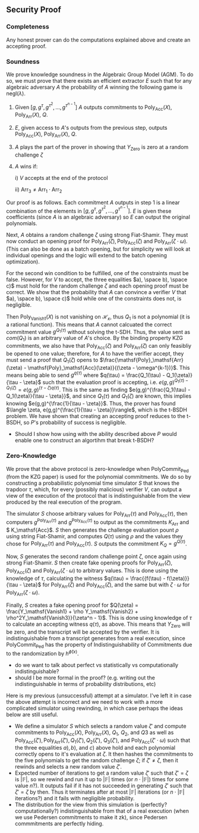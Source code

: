 ## Security Proof

### Completeness

Any honest prover can do the computations explained above and create an accepting proof.

### Soundness

We prove knowledge soundness in the Algebraic Group Model (AGM). To do so, we must prove that there exists an efficient extractor $E$ such that for any algebraic adversary $A$ the probability of $A$ winning the following game is $\mathsf{negl}(\lambda)$.

1. Given $[g, g^\tau, g^{\tau^2}, \dots,g^{\tau^{n-1}}]$ $A$ outputs commitments to $\mathsf{Poly}_\mathsf{Acc}(X)$, $\mathsf{Poly}_\mathsf{Arr}(X)$, $Q$.

2. $E$, given access to $A$'s outputs from the previous step, outputs $\mathsf{Poly}_\mathsf{Acc}(X)$, $\mathsf{Poly}_\mathsf{Arr}(X)$, $Q$.

3. $A$ plays the part of the prover in showing that $Y_{\mathsf{Zero}}$ is zero at a random challenge $\zeta$

4. $A$ wins if: 

   i) $V$ accepts at the end of the protocol

   ii) $\mathsf{Arr}_3\neq \mathsf{Arr}_1 \cdot \mathsf{Arr}_2$

Our proof is as follows. Each commitment $A$ outputs in step 1 is a linear combination of the elements in $[g, g^\tau, g^{\tau^2}, \dots,g^{\tau^{n-1}}]$. $E$ is given these coefficients (since $A$ is an algebraic adversary) so $E$ can output the original polynomials.

Next, $A$ obtains a random challenge $\zeta$ using strong Fiat-Shamir. They must now conduct an opening proof for ${\mathsf{Poly}_\mathsf{Arr}(\zeta)}, {\mathsf{Poly}_\mathsf{Acc}(\zeta)}$ and ${\mathsf{Poly}_\mathsf{Arr}(\zeta \cdot \omega)}$. (This can also be done as a batch opening, but for simplicity we will look at individual openings and the logic will extend to the batch opening optimization). 

For the second win condition to be fulfilled, one of the constraints must be false. However, for $V$ to accept, the three equalities $a), \space b), \space c)$ must hold for the random challenge $\zeta$ and each opening proof must be correct. We show that the probability that $A$ can convince a verifier $V$ that $a), \space b), \space c)$ hold while one of the constraints does not, is negligible. 

Then $\mathsf{Poly}_\mathsf{Vanish1}(X)$ is not vanishing on $\mathcal{H}_\kappa$, thus $Q_1$ is not a polynomial (it is a rational function). This means that $A$ cannot calcuated the correct commitment value $g^{Q_1(\tau)}$ without solving the t-SDH. Thus, the value sent as $com(Q_1)$ is an arbitrary value of $A$'s choice. By the binding property KZG commitments, we also have that $\mathsf{Poly}_\mathsf{Acc}(\zeta)$ and $\mathsf{Poly}_\mathsf{Arr}(\zeta)$ can only feasibliy be opened to one value; therefore, for $A$ to have the verifier accept, they must send a proof that $Q_1(\zeta)$ opens to $\frac{\mathsf{Poly}_\mathsf{Arr}(\zeta) - \mathsf{Poly}_\mathsf{Acc}(\zeta)}{(\zeta - \omega^{k-1})}$. This means being able to send $g^{q(\tau)}$ where $q(\tau) = \frac{Q_1(\tau) - Q_1(\zeta)}{\tau - \zeta}$ such that the evaluation proof is accepting, i.e. $e(g,g)^{Q_1(\tau) - Q_1(\zeta)}= e(g,g)^{(\tau - \zeta)q(\tau)}$. This is the same as finding $e(g,g)^{\frac{Q_1(\tau) - Q_1(\zeta)}{\tau - \zeta}}$, and since $Q_1(\tau)$ and $Q_1(\zeta)$ are known, this implies knowing $e(g,g)^{\frac{1}{\tau - \zeta}}$. Thus, the prover has found $\langle \zeta, e(g,g)^{\frac{1}{\tau - \zeta}}\rangle$, which is the t-BSDH problem. We have shown that creating an accepting proof reduces to the t-BSDH, so $P$'s probability of success is negligible.

- Should I show how using with the ability described above $P$ would enable one to construct an algortihm that break t-BSDH?

### Zero-Knowledge

We prove that the above protocol is zero-knowledge when $\mathsf{PolyCommit}_\mathsf{Ped}$ (from the KZG paper) is used for the polynomial commitments. We do so by constructing a probabilistic polynomial time simulator $S$ that knows the trapdoor $\tau$, which, for every (possibly malicious) verifier $V$​, can output a view of the execution of the protocol that is indistinguishable from the view produced by the real execution of the program.

The simulator $S$ choose arbitrary values for ${\mathsf{Poly}_\mathsf{Arr}(\tau)}$ and ${\mathsf{Poly}_\mathsf{Acc}(\tau)}$, then computers $g^{\mathsf{Poly}_\mathsf{Arr}(\tau)}$ and $g^{\mathsf{Poly}_\mathsf{Acc}(\tau)}$ to output as the commitments $K_\mathsf{Arr}$ and $ K_\mathsf{Acc}$. $S$ then generates the challenge evaluation pount $\rho$ using string Fiat-Shamir, and computes $Q(\tau)$ using $\rho$ and the values they chose for ${\mathsf{Poly}_\mathsf{Arr}(\tau)}$ and ${\mathsf{Poly}_\mathsf{Acc}(\tau)}$. $S$ outputs the commitment $K_Q = g^{Q(\tau)}$.

Now, $S$ generates the second random challenge point $\zeta$, once again using strong Fiat-Shamir. $S$ then create fake opening proofs for ${\mathsf{Poly}_\mathsf{Arr}(\zeta)}, {\mathsf{Poly}_\mathsf{Acc}(\zeta)}$ and ${\mathsf{Poly}_\mathsf{Arr}(\zeta \cdot \omega)}$ to arbitrary values. This is done using the knowledge of $\tau$, calculating the witness $q(\tau) = \frac{{f(\tau) - f(\zeta)}}{\tau - \zeta}$ for ${\mathsf{Poly}_\mathsf{Arr}(\zeta)}$ and ${\mathsf{Poly}_\mathsf{Acc}(\zeta)}$, and the same but with $\zeta \cdot \omega$ for  ${\mathsf{Poly}_\mathsf{Arr}(\zeta \cdot \omega)}$.

Finally, $S$ creates a fake opening proof for $Q(\zeta) = \frac{Y_\mathsf{Vanish1} + \rho Y_\mathsf{Vanish2} + \rho^2Y_\mathsf{Vanish3}}{\zeta^n - 1}$. This is done using knowledge of $\tau$ to calculate an accepting witness $q(\tau)$, as above. This means that $Y_\mathsf{Zero}$ will be zero, and the transcript will be accepted by the verifier. It is indistinguishable from a transcript generates from a real execution, since $\mathsf{PolyCommit}_\mathsf{Ped}$ has the property of Indistinguishability of Commitments due to the randomization by $h^{\hat{\phi}(x)}$. 

- do we want to talk about perfect vs statistically vs computationally indistinguishable?
- should I be more formal in the proof? (e.g. writing out the indistinguishable in terms of probability distributions, etc)



Here is my previous (unsuccessful) attempt at a simulator. I've left it in case the above attempt is incorrect and we need to work with a more complicated simulator using rewinding, in which case perhaps the ideas below are still useful.

- We define a simulator $S$ which selects a random value $\zeta'$ and compute commitments to  $\mathsf{Poly}_\mathsf{Acc}(X)$, $\mathsf{Poly}_\mathsf{Arr}(X)$, $Q_1$, $Q_2$, and $Q3$ as well as $\mathsf{Poly}_\mathsf{Acc}(\zeta'), \mathsf{Poly}_\mathsf{Arr}(\zeta'), Q_1(\zeta'), Q_2(\zeta'),$ $Q_3(\zeta')$, and $\mathsf{Poly}_\mathsf{Acc}(\zeta' \cdot \omega)$ such that the three equalities $a), b),$ and $c)$ above hold and each polynomial correctly opens to it's evaluation at $\zeta$. It then hashes the commitments to the five polynomials to get the random challenge $\zeta$; if $\zeta' \neq \zeta$, then it rewinds and selects a new random value $\zeta'$.
- Expected number of iterations to get a random value $\zeta'$ such that $\zeta' = \zeta$ is $| \mathbb{F} |$, so we rewind and run it up to $| \mathbb{F} |$ times (or $n \cdot | \mathbb{F} |$) times for some value $n$?). It outputs fail if it has not succeeded in generating $\zeta'$ such that $\zeta'  = \zeta$ by then. Thus it terminates after at most $| \mathbb{F} |$ iterations (or $n \cdot |\mathbb{F}|$ iterations?) and it fails with negligible probability.
- The distribution for the view from this simulation is (perfectly? computationally?) indistinguishable from that of a real execution (when we use Pedersen commitments to make it zk), since Pedersen commmitments are perfectly hiding.